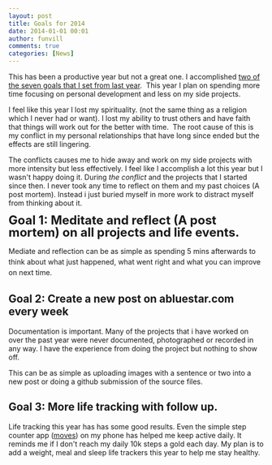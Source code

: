 ```yaml
---
layout: post
title: Goals for 2014
date: 2014-01-01 00:01
author: funvill
comments: true
categories: [News]
---
```

This has been a productive year but not a great one. I accomplished <a href="http://blog.abluestar.com/2013-goals-and-resolutions/">two of the seven goals that I set from last year</a>.  This year I plan on spending more time focusing on personal development and less on my side projects.

I feel like this year I lost my spirituality. (not the same thing as a religion which I never had or want). I lost my ability to trust others and have faith that things will work out for the better with time.  The root cause of this is my conflict in my personal relationships that have long since ended but the effects are still lingering.

The conflicts causes me to hide away and work on my side projects with more intensity but less effectively. I feel like I accomplish a lot this year but I wasn't happy doing it. During<em> the conflict</em> and the projects that I started since then. I never took any time to reflect on them and my past choices (A post mortem). Instead i just buried myself in more work to distract myself from thinking about it.

<span style="font-size: 24px; font-weight: bold; line-height: 1;">Goal 1: Meditate and reflect (A post mortem) on all projects and life events.</span>

<span style="line-height: 1.5;">Mediate and reflection can be as simple as spending 5 mins afterwards to think about what just happened, what went right and what you can improve on next time.</span>
<h2>Goal 2: Create a new post on abluestar.com every week</h2>
Documentation is important. Many of the projects that i have worked on over the past year were never documented, photographed or recorded in any way. I have the experience from doing the project but nothing to show off.

This can be as simple as uploading images with a sentence or two into a new post or doing a github submission of the source files.
<h2>Goal 3: More life tracking with follow up.</h2>
Life tracking this year has has some good results. Even the simple step counter app (<a href="https://moves-app.com/">moves</a>) on my phone has helped me keep active daily. It reminds me if I don't reach my daily 10k steps a gold each day. My plan is to add a weight, meal and sleep life trackers this year to help me stay healthy.
